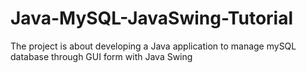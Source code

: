 # Java-MySQL-JavaSwing-Tutorial
The project is about developing a Java application to manage mySQL database through GUI form with Java Swing
